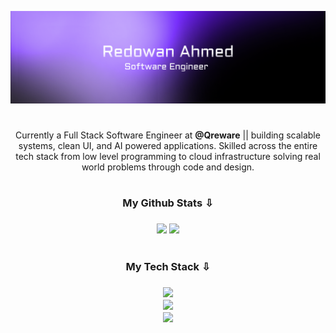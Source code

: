 [![MasterHead](coverimg.png)](https://redowanahmed.com)

#

<p align="center">
Currently a Full Stack Software Engineer at <a href="https://qreware.com" target="_blank" style="color: inherit; font-weight: bold; text-decoration: none;">@Qreware</a> || building scalable systems, clean UI, and AI powered applications. Skilled across the entire tech stack from low level programming to cloud infrastructure solving real world problems through code and design.
</p>

#

<h3 align="center">My Github Stats ⇩<h3>

<div align="center">
<img src="https://nirzak-streak-stats.vercel.app/?user=redowxn&theme=material-palenight&hide_border=true" width="438" />
    <img src="https://github-readme-stats.vercel.app/api?username=redowxn&theme=material-palenight&hide_border=true&include_all_commits=true&count_private=true" width="399" />
</div>

#

<h3 align="center">My Tech Stack ⇩<h3>

<p align="center">
  <a href="#"><img src="https://skillicons.dev/icons?i=c,cpp,py,go,java,js,ts,react,nextjs,vue,nestjs,nuxtjs,express" /></a><br>
  <a href="#"><img src="https://skillicons.dev/icons?i=django,flask,fastapi,postgres,mysql,mongodb,supabase,redis,docker,kubernetes,terraform,nginx,aws" /></a><br>
  <a href="#"><img src="https://skillicons.dev/icons?i=git,gitlab,github,vscode,linux,ubuntu,kali,webstorm,figma,postman,pytorch,tensorflow,gcp" /></a>
</p>
